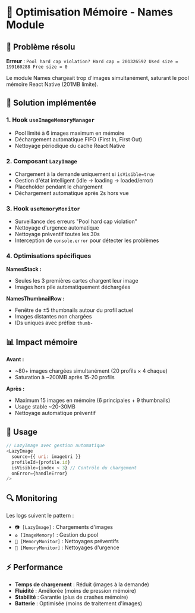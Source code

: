 # 🧠 Optimisation Mémoire - Names Module

## 🎯 **Problème résolu**

**Erreur** : `Pool hard cap violation? Hard cap = 201326592 Used size = 199160288 Free size = 0`

Le module Names chargeait trop d'images simultanément, saturant le pool mémoire React Native (201MB limite).

## 🔧 **Solution implémentée**

### 1. **Hook `useImageMemoryManager`**
- Pool limité à 6 images maximum en mémoire
- Déchargement automatique FIFO (First In, First Out)
- Nettoyage périodique du cache React Native

### 2. **Composant `LazyImage`**
- Chargement à la demande uniquement si `isVisible=true`
- Gestion d'état intelligent (idle → loading → loaded/error)
- Placeholder pendant le chargement
- Déchargement automatique après 2s hors vue

### 3. **Hook `useMemoryMonitor`**
- Surveillance des erreurs "Pool hard cap violation"
- Nettoyage d'urgence automatique
- Nettoyage préventif toutes les 30s
- Interception de `console.error` pour détecter les problèmes

### 4. **Optimisations spécifiques**

**NamesStack :**
- Seules les 3 premières cartes chargent leur image
- Images hors pile automatiquement déchargées

**NamesThumbnailRow :**
- Fenêtre de ±5 thumbnails autour du profil actuel
- Images distantes non chargées
- IDs uniques avec préfixe `thumb-`

## 📊 **Impact mémoire**

**Avant :**
- ~80+ images chargées simultanément (20 profils × 4 chaque)
- Saturation à ~200MB après 15-20 profils

**Après :**
- Maximum 15 images en mémoire (6 principales + 9 thumbnails)
- Usage stable ~20-30MB
- Nettoyage automatique préventif

## 🚀 **Usage**

```javascript
// LazyImage avec gestion automatique
<LazyImage
  source={{ uri: imageUri }}
  profileId={profile.id}
  isVisible={index < 3} // Contrôle du chargement
  onError={handleError}
/>
```

## 🔍 **Monitoring**

Les logs suivent le pattern :
- `📷 [LazyImage]` : Chargements d'images
- `♻️ [ImageMemory]` : Gestion du pool
- `🧹 [MemoryMonitor]` : Nettoyages préventifs
- `🚨 [MemoryMonitor]` : Nettoyages d'urgence

## ⚡ **Performance**

- **Temps de chargement** : Réduit (images à la demande)
- **Fluidité** : Améliorée (moins de pression mémoire)
- **Stabilité** : Garantie (plus de crashes mémoire)
- **Batterie** : Optimisée (moins de traitement d'images)